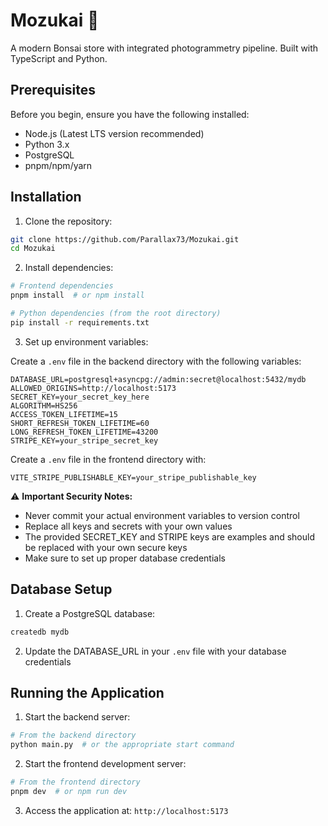 # Mozukai 🌳

A modern Bonsai store with integrated photogrammetry pipeline. Built with TypeScript and Python.


## Prerequisites

Before you begin, ensure you have the following installed:
- Node.js (Latest LTS version recommended)
- Python 3.x
- PostgreSQL
- pnpm/npm/yarn

## Installation

1. Clone the repository:
```bash
git clone https://github.com/Parallax73/Mozukai.git
cd Mozukai
```

2. Install dependencies:
```bash
# Frontend dependencies
pnpm install  # or npm install

# Python dependencies (from the root directory)
pip install -r requirements.txt
```

3. Set up environment variables:

Create a `.env` file in the backend directory with the following variables:
```env
DATABASE_URL=postgresql+asyncpg://admin:secret@localhost:5432/mydb
ALLOWED_ORIGINS=http://localhost:5173
SECRET_KEY=your_secret_key_here
ALGORITHM=HS256
ACCESS_TOKEN_LIFETIME=15
SHORT_REFRESH_TOKEN_LIFETIME=60
LONG_REFRESH_TOKEN_LIFETIME=43200
STRIPE_KEY=your_stripe_secret_key
```

Create a `.env` file in the frontend directory with:
```env
VITE_STRIPE_PUBLISHABLE_KEY=your_stripe_publishable_key
```

⚠️ **Important Security Notes:**
- Never commit your actual environment variables to version control
- Replace all keys and secrets with your own values
- The provided SECRET_KEY and STRIPE keys are examples and should be replaced with your own secure keys
- Make sure to set up proper database credentials

## Database Setup

1. Create a PostgreSQL database:
```bash
createdb mydb
```

2. Update the DATABASE_URL in your `.env` file with your database credentials

## Running the Application

1. Start the backend server:
```bash
# From the backend directory
python main.py  # or the appropriate start command
```

2. Start the frontend development server:
```bash
# From the frontend directory
pnpm dev  # or npm run dev
```

3. Access the application at: `http://localhost:5173`


